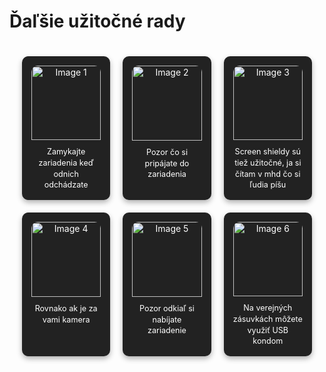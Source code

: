 <style>
.grid-container {
  display: grid;
  grid-template-columns: repeat(3, 1fr); /* 3 columns */
  gap: 20px; /* spacing between cards */
  padding: 20px; /* padding around the grid */
}
.card {
  background-color: #222; /* dark background for the card */
  color: #fff; /* white text */
  border-radius: 10px; /* rounded corners */
  padding: 15px; /* padding inside the card */
  box-shadow: 0 4px 8px rgba(0, 0, 0, 0.3); /* subtle shadow */
  text-align: center; /* center-align content */
  display: flex;
  flex-direction: column;
  justify-content: flex-start; /* Align content to the top */
  align-items: center; /* Center horizontally */
  min-height: 200px; /* Ensure cards have a consistent base height */
}
.card img {
  width: 100%; /* full width of the card */
  border-radius: 10px 10px 0 0; /* round top corners */
  height: auto; /* Allow dynamic height for the image */
  max-height: 120px; /* Limit the maximum height of the image */
  object-fit: cover; /* Ensure the image fits well */
  margin-bottom: 10px; /* Add a small space between image and text */
}
.card p {
  font-size: 0.9em; /* Adjusted font size */
  margin: 0; /* Remove excessive margins */
  text-align: center; /* Center-align the text */
  line-height: 1.4; /* Slightly increase line spacing for readability */
}
</style>

# Ďaľšie užitočné rady

<div class="grid-container">
  <div class="card">
    <img src="/more/device.png" alt="Image 1">
    <p>Zamykajte zariadenia keď odnich odchádzate</p>
  </div>
  <div class="card">
    <img src="/more/omg-cable.avif" alt="Image 2">
    <p>Pozor čo si pripájate do zariadenia</p>
  </div>
  <div class="card">
    <img src="/more/screen-shield.png" alt="Image 3">
    <p>Screen shieldy sú tiež užitočné, ja si čítam v mhd čo si ľudia píšu</p>
  </div>
  <div class="card">
    <img src="/more/camera.png" alt="Image 4">
    <p>Rovnako ak je za vami kamera</p>
  </div>
  <div class="card">
    <img src="/more/charge.png" alt="Image 5">
    <p>Pozor odkiaľ si nabíjate zariadenie</p>
  </div>
  <div class="card">
    <img src="/more/usb-condom.avif" alt="Image 6">
    <p>Na verejných zásuvkách môžete využiť USB kondom</p>
  </div>
</div>
